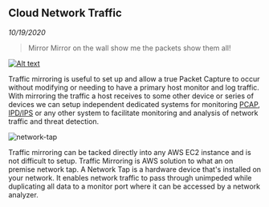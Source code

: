 Cloud Network Traffic
-----------
_10/19/2020_

> Mirror Mirror on the wall show me the packets show them all!

[![Alt text](https://image.slidesharecdn.com/network-visibility-into-the-tr-1d3bf906-77ea-4729-af3e-3281dad31420-759595489-190711215601/95/network-visibility-into-the-traffic-traversing-your-aws-infrastructure-svc213-new-york-aws-summit-37-638.jpg?cb=1562882196)](https://www.youtube.com/watch?v=ZYr8Uc3PJJQ)

Traffic mirroring is useful to set up and allow a true Packet Capture to occur without modifying or needing to have a primary host monitor and log traffic. With mirroring the traffic a host receives to some other device or series of devices we can setup independent dedicated systems for monitoring [PCAP](./10.md), [IPD/IPS](./11.md) or any other system to facilitate monitoring and analysis of network traffic and threat detection. 

![network-tap](https://lh5.googleusercontent.com/A6LK6vqb9Q-Au9SCNn8u6_3_QS18A7CFFS-Nizk06-Jj8c4gaXRRurIYGKTJaAB9d6xDjB5UJKx8uHTqb4kC5GX8kLsUaJOmOR8MTkqA2_-gl7_jkyU2IvBT1TknV9t6V2vAVuh2)

Traffic mirroring can be tacked directly into any AWS EC2 instance and is not difficult to setup. Traffic Mirroring is AWS solution to what an on premise network tap. A Network Tap is a hardware device that's installed on your network. It enables network traffic to pass through unimpeded while duplicating all data to a monitor port where it can be accessed by a network analyzer.
